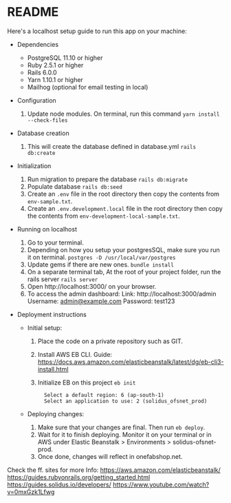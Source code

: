 # README

Here's a localhost setup guide to run this app on your machine:

* Dependencies
    - PostgreSQL 11.10 or higher
    - Ruby 2.5.1 or higher
    - Rails 6.0.0
    - Yarn 1.10.1 or higher
    - Mailhog (optional for email testing in local)

* Configuration
    1. Update node modules. On terminal, run this command
        `yarn install --check-files`

* Database creation
    1. This will create the database defined in database.yml
        `rails db:create`

* Initialization
    1. Run migration to prepare the database
        `rails db:migrate`
    2. Populate database
        `rails db:seed`
    3. Create an `.env` file in the root directory then copy the contents from `env-sample.txt`.
    4. Create an `.env.development.local` file in the root directory then copy the contents from `env-development-local-sample.txt`.

* Running on localhost
    1. Go to your terminal.
    2. Depending on how you setup your postgresSQL, make sure you run it on terminal.
        `postgres -D /usr/local/var/postgres`
    3. Update gems if there are new ones.
        `bundle install`
    4. On a separate terminal tab, At the root of your project folder, run the rails server
        `rails server`
    5. Open http://localhost:3000/ on your browser.
    6. To access the admin dashboard:
        Link: http://localhost:3000/admin
        Username: admin@example.com
        Password: test123

* Deployment instructions
    - Initial setup:
        1. Place the code on a private repository such as GIT.
        2. Install AWS EB CLI. Guide: https://docs.aws.amazon.com/elasticbeanstalk/latest/dg/eb-cli3-install.html
        3. Initialize EB on this project
            `eb init`

            ```
              Select a default region: 6 (ap-south-1)
              Select an application to use: 2 (solidus_ofsnet_prod)
            ```

    - Deploying changes:
        1. Make sure that your changes are final. Then run `eb deploy`.
        2. Wait for it to finish deploying. Monitor it on your terminal or in AWS under Elastic Beanstalk > Environments > solidus-ofsnet-prod.
        3. Once done, changes will reflect in onefabshop.net.

Check the ff. sites for more Info:
https://aws.amazon.com/elasticbeanstalk/
https://guides.rubyonrails.org/getting_started.html
https://guides.solidus.io/developers/
https://www.youtube.com/watch?v=0mxGzk1Lfwg
